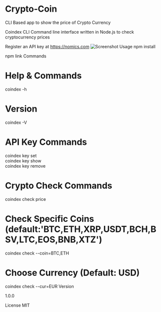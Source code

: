 # Crypto-Coin
CLI Based app to show the price of Crypto Currency

Coindex CLI
Command line interface written in Node.js to check cryptocurrency prices

Register an API key at https://nomics.com
![Screenshot](https://github.com/devil-cyber/Coindex/blob/master/Screenshot%20(52).png)
Usage
npm install

npm link
Commands
# Help & Commands
coindex -h

# Version
coindex -V

# API Key Commands
coindex key set<br>
coindex key show<br>
coindex key remove

# Crypto Check Commands
coindex check price

# Check Specific Coins (default:'BTC,ETH,XRP,USDT,BCH,BSV,LTC,EOS,BNB,XTZ')
coindex check --coin=BTC,ETH

# Choose Currency (Default: USD)
coindex check --cur=EUR
Version

1.0.0

License
MIT
